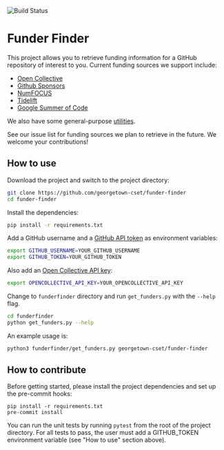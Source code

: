 ![Build Status](https://github.com/georgetown-cset/funder-finder/actions/workflows/main.yml/badge.svg)

# Funder Finder

This project allows you to retrieve funding information for a GitHub repository of interest to you. Current
funding sources we support include:

- [Open Collective](funderfinder/sources/opencollective.py)
- [Github Sponsors](funderfinder/sources/github_sponsors.py)
- [NumFOCUS](funderfinder/sources/numfocus.py)
- [Tidelift](funderfinder/sources/tidelift.py)
- [Google Summer of Code](fundefinder/sources/gsoc.py)

We also have some general-purpose [utilities](funderfinder/utils).

See our issue list for funding sources we plan to retrieve in the future. We welcome your contributions!

## How to use

Download the project and switch to the project directory:

```bash
git clone https://github.com/georgetown-cset/funder-finder
cd funder-finder
```

Install the dependencies:

```bash
pip install -r requirements.txt
```

Add a GitHub username and a [GitHub API token](https://docs.github.com/en/authentication/keeping-your-account-and-data-secure/creating-a-personal-access-token) as environment variables:

```bash
export GITHUB_USERNAME=YOUR_GITHUB_USERNAME
export GITHUB_TOKEN=YOUR_GITHUB_TOKEN
```

Also add an [Open Collective API key](https://blog.opencollective.com/open-collective-graphql-api-preview/):

```bash
export OPENCOLLECTIVE_API_KEY=YOUR_OPENCOLLECTIVE_API_KEY
```

Change to `funderfinder` directory and run `get_funders.py` with the `--help` flag.

```bash
cd funderfinder
python get_funders.py --help
```

An example usage is:

```bash
python3 funderfinder/get_funders.py georgetown-cset/funder-finder
```

## How to contribute

Before getting started, please install the project dependencies and set up the pre-commit hooks:

```
pip install -r requirements.txt
pre-commit install
```

You can run the unit tests by running `pytest` from the root of the project directory. For all tests to pass, the user must add a GITHUB_TOKEN environment variable (see "How to use" section above).
